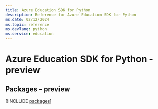 ```yaml
---
title: Azure Education SDK for Python
description: Reference for Azure Education SDK for Python
ms.date: 02/12/2024
ms.topic: reference
ms.devlang: python
ms.service: education
---
```

# Azure Education SDK for Python - preview
## Packages - preview
[!INCLUDE [packages](education-index.md)]